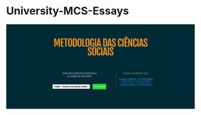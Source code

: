 University-MCS-Essays
=====================


![University essays for MCS (Metodologias Científicas e Sociais](https://github.com/RicardoValerio/University-MCS-Essays/blob/master/rv_mcs.PNG)
